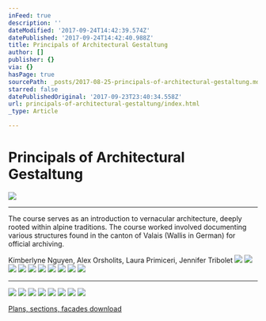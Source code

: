 ```yaml
---
inFeed: true
description: ''
dateModified: '2017-09-24T14:42:39.574Z'
datePublished: '2017-09-24T14:42:40.988Z'
title: Principals of Architectural Gestaltung
author: []
publisher: {}
via: {}
hasPage: true
sourcePath: _posts/2017-08-25-principals-of-architectural-gestaltung.md
starred: false
datePublishedOriginal: '2017-09-23T23:40:34.558Z'
url: principals-of-architectural-gestaltung/index.html
_type: Article

---
```

# Principals of Architectural Gestaltung
![](https://s3-us-west-2.amazonaws.com/the-grid-img/p/459c79ca3bf4ab3ba5d26b1f22af1e3b57ab845b.jpg)

---

The course serves as an introduction to vernacular architecture, deeply rooted within alpine traditions. The course worked involved documenting various structures found in the canton of Valais (Wallis in German) for official archiving.

Kimberlyne Nguyen, Alex Orsholits, Laura Primiceri, Jennifer Tribolet
![](https://s3-us-west-2.amazonaws.com/the-grid-img/p/0c9cba08062bb83d82fbd23f85c493b274178292.jpg)
![](https://the-grid-user-content.s3-us-west-2.amazonaws.com/71717996-4eb0-4248-ad9f-eff04fc03c36.jpg)
![](https://s3-us-west-2.amazonaws.com/the-grid-img/p/895d4c016e5dbdecff912325e7170eb9f7b08b60.jpg)
![](https://s3-us-west-2.amazonaws.com/the-grid-img/p/f3b16b57bf7b9faf52d4db0841a298be638cfdd1.jpg)
![](https://s3-us-west-2.amazonaws.com/the-grid-img/p/728d6449f238f33ebad524d133e81d96434bd18a.jpg)
![](https://s3-us-west-2.amazonaws.com/the-grid-img/p/cc35594b7eaecc9f98aa1893d7cda867a8c92710.jpg)
![](https://s3-us-west-2.amazonaws.com/the-grid-img/p/8aca72231a491f96e970819257249a86929d83ef.jpg)
![](https://s3-us-west-2.amazonaws.com/the-grid-img/p/082c3267e103f7ba45c83d8846db5c08a63729e7.jpg)
![](https://s3-us-west-2.amazonaws.com/the-grid-img/p/7684ae4f2807263b3a7fe57aa8722162aa59d4be.jpg)
![](https://s3-us-west-2.amazonaws.com/the-grid-img/p/b68423c05935d63f7f4fb210e2add6d1afe437d3.jpg)

---

![](https://s3-us-west-2.amazonaws.com/the-grid-img/p/d7e0e79f1dfcd475a191c7405772b30139a64b99.jpg)
![](https://s3-us-west-2.amazonaws.com/the-grid-img/p/6c3d5e95cc944b09967f348f13ca1d76bb59e43e.jpg)
![](https://s3-us-west-2.amazonaws.com/the-grid-img/p/e71e83f1c2c121e1bb8d250dab964377801376ee.jpg)
![](https://imgflo.herokuapp.com/graph/2b2431f8e7ba7b0/cdfdd493bac21419c77f25cdc32743f8/croprotate.jpg?cropheight=7360&cropwidth=4910&degrees=0&input=https%3A%2F%2Fthe-grid-user-content.s3-us-west-2.amazonaws.com%2F579c99d5-e78f-4673-89ff-6d26cdef1bbc.jpg&x=0&y=0)
![](https://s3-us-west-2.amazonaws.com/the-grid-img/p/b70ac933ad7e98e5e02640b1c23c9cf622219c18.jpg)
![](https://s3-us-west-2.amazonaws.com/the-grid-img/p/d561ce5ea2d8bfa7699dd513c0fe9ae3d79144e8.jpg)
![](https://s3-us-west-2.amazonaws.com/the-grid-img/p/70e1f084d2610bbf645659559ca04804cb0bcaa6.jpg)
![](https://imgflo.herokuapp.com/graph/2b2431f8e7ba7b0/fecb37645a6e4b4ad729dff889a767bd/croprotate.jpg?cropheight=4910&cropwidth=7360&degrees=0&input=https%3A%2F%2Fthe-grid-user-content.s3-us-west-2.amazonaws.com%2Fe8ad2dd6-3375-43fa-8b15-05244b71ec70.jpg&x=0&y=0)

[Plans, sections, facades download][0]

[0]: https://drive.google.com/file/d/0Bz-bSUCMZAQ7ZEtGRjE5T0JvWFU/view?usp=sharing "Download"